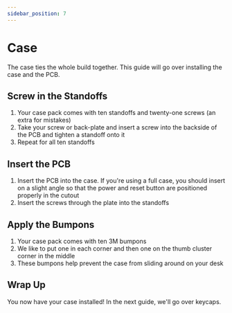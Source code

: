 ```yaml
---
sidebar_position: 7
---
```


# Case

The case ties the whole build together. This guide will go over installing the case and the PCB.

## Screw in the Standoffs

1. Your case pack comes with ten standoffs and twenty-one screws (an extra for mistakes)
2. Take your screw or back-plate and insert a screw into the backside of the PCB and tighten a standoff onto it
3. Repeat for all ten standoffs

## Insert the PCB

1. Insert the PCB into the case. If you're using a full case, you should insert on a slight angle so that the power and reset button are positioned properly in the cutout
2. Insert the screws through the plate into the standoffs

## Apply the Bumpons

1. Your case pack comes with ten 3M bumpons
2. We like to put one in each corner and then one on the thumb cluster corner in the middle
3. These bumpons help prevent the case from sliding around on your desk

## Wrap Up

You now have your case installed! In the next guide, we'll go over keycaps.
